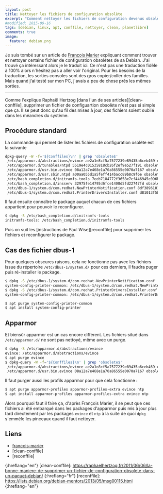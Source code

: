 ```yaml
---
layout: post
title: Nettoyer les fichiers de configuration obsolète
excerpt: "Comment nettoyer les fichiers de configuration devenus obsolète au fil des mises à jour de votre Debian"
#modified: 2015-09-16
tags: [debian, linux, apt, conffile, nettoyer, clean, planetlibre]
comments: true
image:
  feature: debian.png
---
```


Je suis tombé sur un article de [François Marier][francois-marier] expliquant comment trouver et nettoyer certains fichier de configuration obsolètes de sa Debian. J'ai trouvé ça intéressant alors je le traduit ici. Ce n'est pas une traduction fidèle à 100% alors n'hésitez pas a aller voir l'original. Pour les besoins de la traduction, les sorties consoles sont des gros copier/coller des familles. Mais quand j'ai testé sur mon PC, j'avais a peu de chose près les mêmes sorties.

----

Comme l'explique Raphaël Hertzog [dans l'un de ses articles][clean-conffile], supprimer un fichier de configuartion obsolète n'est pas si simple que ça. Il se peut donc qu'au fil des mises à jour, des fichiers soient oublié dans les méandres du système.

## Procédure standard

La commande qui permet de lister les fichiers de configuration osolète est la suivante

```bash
dpkg-query -W -f='${Conffiles}\n' | grep 'obsolete$'
 /etc/apparmor.d/abstractions/evince ae2a1e8cf5a7577239e89435a6ceb469 obsolete
 /etc/apparmor.d/tunables/ntpd 5519e4c01535818cb26f2ef9e527f191 obsolete
 /etc/apparmor.d/usr.bin.evince 08a12a7e468e1a70a86555e0070a7167 obsolete
 /etc/apparmor.d/usr.sbin.ntpd a00aa055d1a5feff414bacc89b8c9f6e obsolete
 /etc/bash_completion.d/initramfs-tools 7eeb7184772f3658e7cf446945c096b1 obsolete
 /etc/bash_completion.d/insserv 32975fe14795d6fce1408d5fd22747fd obsolete
 /etc/dbus-1/system.d/com.redhat.NewPrinterNotification.conf 8df3896101328880517f530c11fff877 obsolete
 /etc/dbus-1/system.d/com.redhat.PrinterDriversInstaller.conf d81013f5bfeece9858706aed938e16bb obsolete
```

Il faut ensuite connaître le package auquel chacun de ces fichiers appartient pour pouvoir le reconfigurer.

```bash
$ dpkg -S /etc/bash_completion.d/initramfs-tools
initramfs-tools: /etc/bash_completion.d/initramfs-tools
```

Puis on suit les [instructions de Paul Wise][reconffile] pour supprimer les fichiers et reconfigurer le package.

## Cas des fichier dbus-1

Pour quelques obscures raisons, cela ne fonctionne pas avec les fichiers issue du répertoire `/etc/dbus-1/system.d/` pour ces derniers, il faudra puger puis ré-installer le package.

```bash
$ dpkg -S /etc/dbus-1/system.d/com.redhat.NewPrinterNotification.conf
system-config-printer-common: /etc/dbus-1/system.d/com.redhat.NewPrinterNotification.conf
$ dpkg -S /etc/dbus-1/system.d/com.redhat.PrinterDriversInstaller.conf
system-config-printer-common: /etc/dbus-1/system.d/com.redhat.PrinterDriversInstaller.conf

$ apt purge system-config-printer-common
$ apt install system-config-printer
```

## Apparmor

Et biensûr apparmor est un cas encore différent. Les fichiers situé dans `/etc/apparmor.d/` ne sont pas nettoyé, même avec un purge.

```bash
$ dpkg -S /etc/apparmor.d/abstractions/evince
evince: /etc/apparmor.d/abstractions/evince
$ apt purge evince
$ dpkg-query -W -f='${Conffiles}\n' | grep 'obsolete$'
 /etc/apparmor.d/abstractions/evince ae2a1e8cf5a7577239e89435a6ceb469 obsolete
 /etc/apparmor.d/usr.bin.evince 08a12a7e468e1a70a86555e0070a7167 obsolete
```

Il faut purger aussi les profils apparmor pour que cela fonctionne :

```bash
$ apt purge apparmor-profiles apparmor-profiles-extra evince ntp
$ apt install apparmor-profiles apparmor-profiles-extra evince ntp
```

Alors pourquoi faut il faire ça, d'après François Marier, il se peut que ces fichiers ai été embarqué dans les packages d'apparmor puis mis à jour plus tard directement par les packages `evince` et `ntp` à la suite de quoi `dpkg` s'emmèle les pinceaux quand il faut nettoyer.


## Liens

  * [francois-marier]
  * [clean-conffile]
  * [reconffile]

[francois-marier]: https://feeding.cloud.geek.nz/posts/cleaning-up-obsolete-config-files-debian-ubuntu/
{:hreflang="en"}
[clean-conffile]: https://raphaelhertzog.fr/2011/06/06/la-bonne-maniere-de-supprimer-un-fichier-de-configuration-obsolete-dans-un-paquet-debian/
{:hreflang="fr"}
[reconffile]: https://lists.debian.org/debian-mentors/2013/05/msg00115.html
{:hreflang="en"}

